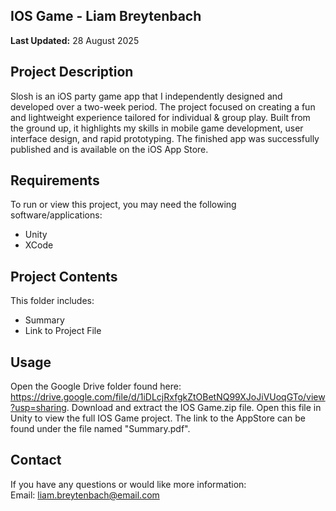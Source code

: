 ## IOS Game - Liam Breytenbach

**Last Updated:** 28 August 2025

## Project Description

Slosh is an iOS party game app that I independently designed and developed over a two-week period. The project focused on creating a fun and lightweight experience tailored for individual \& group play. Built from the ground up, it highlights my skills in mobile game development, user interface design, and rapid prototyping. The finished app was successfully published and is available on the iOS App Store.

## Requirements

To run or view this project, you may need the following software/applications:

* Unity
* XCode

## Project Contents

This folder includes:

* Summary
* Link to Project File

## Usage

Open the Google Drive folder found here: https://drive.google.com/file/d/1iDLcjRxfgkZtOBetNQ99XJoJiVUoqGTo/view?usp=sharing. Download and extract the IOS Game.zip file. Open this file in Unity to view the full IOS Game project. The link to the AppStore can be found under the file named "Summary.pdf".

## Contact

If you have any questions or would like more information:  
Email: liam.breytenbach@email.com


